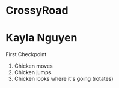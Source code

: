 # CrossyRoad
# Kayla Nguyen 

First Checkpoint

1. Chicken moves
2. Chicken jumps
3. Chicken looks where it's going (rotates)

